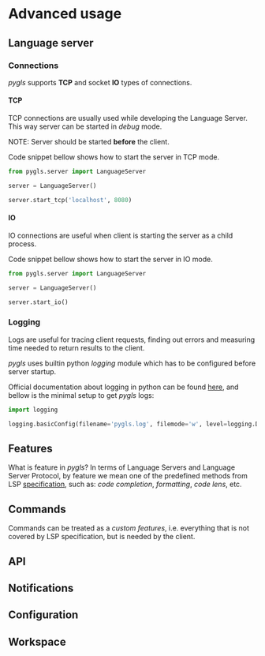 # Advanced usage

## Language server



### Connections

_pygls_ supports **TCP** and socket **IO** types of connections.

#### TCP

TCP connections are usually used while developing the Language Server. This way server can be started in _debug_ mode.

NOTE: Server should be started **before** the client.

Code snippet bellow shows how to start the server in TCP mode.

```python
from pygls.server import LanguageServer

server = LanguageServer()

server.start_tcp('localhost', 8080)
```

#### IO

IO connections are useful when client is starting the server as a child process.

Code snippet bellow shows how to start the server in IO mode.

```python
from pygls.server import LanguageServer

server = LanguageServer()

server.start_io()
```

### Logging

Logs are useful for tracing client requests, finding out errors and measuring time needed to return results to the client.

_pygls_ uses builtin python _logging_ module which has to be configured before server startup.  

Official documentation about logging in python can be found [here](https://docs.python.org/3/howto/logging-cookbook.html), and bellow is the minimal setup to get _pygls_ logs:

```python
import logging

logging.basicConfig(filename='pygls.log', filemode='w', level=logging.DEBUG)
```

## Features

What is feature in _pygls_? In terms of Language Servers and Language Server Protocol, by feature we mean one of the predefined methods from LSP [specification](https://microsoft.github.io/language-server-protocol/specification), such as: _code completion_, _formatting_, _code lens_, etc.

## Commands

Commands can be treated as a _custom features_, i.e. everything that is not covered by LSP specification, but is needed by the client.

## API

## Notifications

## Configuration

## Workspace
